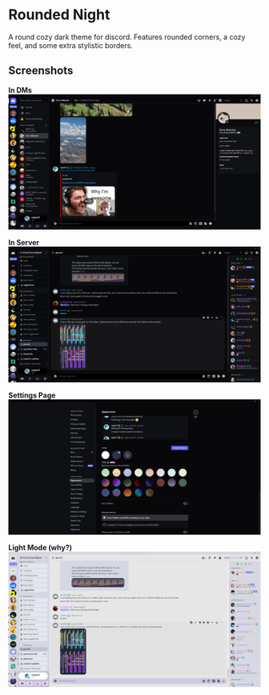# Rounded Night
 A round cozy dark theme for discord. Features rounded corners, a cozy feel, and some extra stylistic borders.

## Screenshots
**In DMs**
![DMs with user](https://raw.githubusercontent.com/vaporii/rounded-night/main/images/dmswithuser.png)

**In Server**
![In server page](https://raw.githubusercontent.com/vaporii/rounded-night/main/images/server.png)

**Settings Page**
![Settings page](https://raw.githubusercontent.com/vaporii/rounded-night/main/images/settings.png)

**Light Mode (why?)**
![In server page](https://raw.githubusercontent.com/vaporii/rounded-night/main/images/whatthefuck.png)